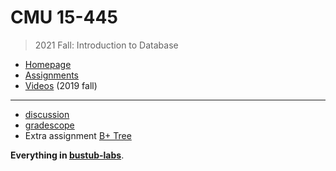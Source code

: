 # CMU 15-445

> 2021 Fall: Introduction to Database

* [Homepage](https://15445.courses.cs.cmu.edu/fall2021)
* [Assignments](https://15445.courses.cs.cmu.edu/fall2021/assignments.html)
* [Videos](https://www.youtube.com/watch?v=oeYBdghaIjc&list=PLSE8ODhjZXjbohkNBWQs_otTrBTrjyohi) (2019 fall)

---

* [discussion](https://discord.com/channels/724929902075445281/724929902943404074)
* [gradescope](https://www.gradescope.com)
* Extra assignment [B+ Tree](https://15445.courses.cs.cmu.edu/fall2020/project2/)

**Everything in [bustub-labs](https://github.com/huang-feiyu/bustub-labs)**.

